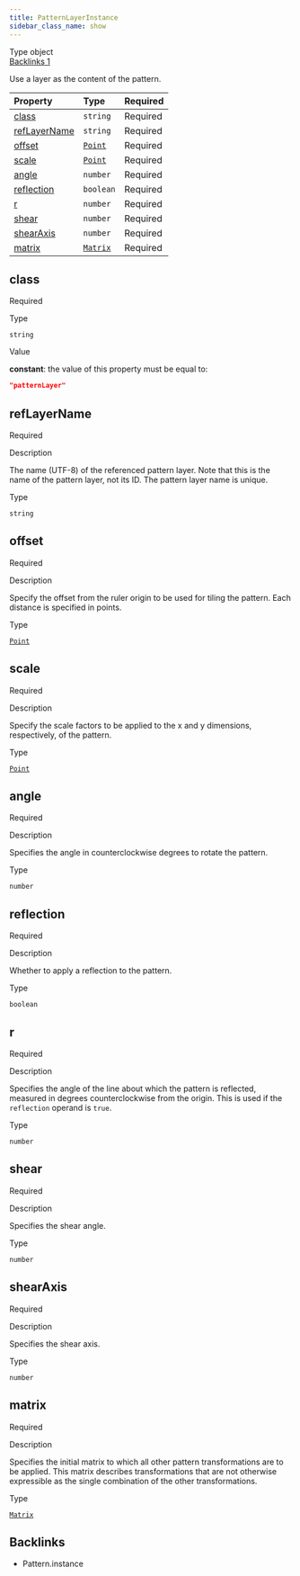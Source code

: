 ```yaml
---
title: PatternLayerInstance
sidebar_class_name: show
---
```


<div className="section-badges">

<div className="badge type">
        <span className="label">Type</span>
        <span className="value">object</span>
      </div>

<a href="#backlinks" className="badge backlinks">
          <span className="label">Backlinks</span>
          <span className="value">1</span>
        </a>

</div>

Use a layer as the content of the pattern.

<div className="property-preview">

<div className="property-table">

| Property                      | Type                                     | Required                                            |
| :---------------------------- | :--------------------------------------- | :-------------------------------------------------- |
| [class](#class)               | `string`                                 | <span className="property-required">Required</span> |
| [refLayerName](#reflayername) | `string`                                 | <span className="property-required">Required</span> |
| [offset](#offset)             | [`Point`](/specs/vectorgraphics/point)   | <span className="property-required">Required</span> |
| [scale](#scale)               | [`Point`](/specs/vectorgraphics/point)   | <span className="property-required">Required</span> |
| [angle](#angle)               | `number`                                 | <span className="property-required">Required</span> |
| [reflection](#reflection)     | `boolean`                                | <span className="property-required">Required</span> |
| [r](#r)                       | `number`                                 | <span className="property-required">Required</span> |
| [shear](#shear)               | `number`                                 | <span className="property-required">Required</span> |
| [shearAxis](#shearaxis)       | `number`                                 | <span className="property-required">Required</span> |
| [matrix](#matrix)             | [`Matrix`](/specs/vectorgraphics/matrix) | <span className="property-required">Required</span> |

</div>

</div>

<div className="property">

<div className="property-heading">

## class

<span className="property-required">Required</span>

</div>

<div className="property-item">

Type

`string`

</div>

<div className="property-item">

Value

<div className="value-description">

**constant**: the value of this property must be equal to:

```json
"patternLayer"
```

</div>

</div>

</div>

<div className="property">

<div className="property-heading">

## refLayerName

<span className="property-required">Required</span>

</div>

<div className="property-item">

Description

The name (UTF-8) of the referenced pattern layer. Note that this is the name of the pattern layer, not its ID. The pattern layer name is unique.

</div>

<div className="property-item">

Type

`string`

</div>

</div>

<div className="property">

<div className="property-heading">

## offset

<span className="property-required">Required</span>

</div>

<div className="property-item">

Description

Specify the offset from the ruler origin to be used for tiling the pattern. Each distance is specified in points.

</div>

<div className="property-item">

Type

[`Point`](/specs/vectorgraphics/point)

</div>

</div>

<div className="property">

<div className="property-heading">

## scale

<span className="property-required">Required</span>

</div>

<div className="property-item">

Description

Specify the scale factors to be applied to the x and y dimensions, respectively, of the pattern.

</div>

<div className="property-item">

Type

[`Point`](/specs/vectorgraphics/point)

</div>

</div>

<div className="property">

<div className="property-heading">

## angle

<span className="property-required">Required</span>

</div>

<div className="property-item">

Description

Specifies the angle in counterclockwise degrees to rotate the pattern.

</div>

<div className="property-item">

Type

`number`

</div>

</div>

<div className="property">

<div className="property-heading">

## reflection

<span className="property-required">Required</span>

</div>

<div className="property-item">

Description

Whether to apply a reflection to the pattern.

</div>

<div className="property-item">

Type

`boolean`

</div>

</div>

<div className="property">

<div className="property-heading">

## r

<span className="property-required">Required</span>

</div>

<div className="property-item">

Description

Specifies the angle of the line about which the pattern is reflected, measured in degrees counterclockwise from the origin. This is used if the `reflection` operand is `true`.

</div>

<div className="property-item">

Type

`number`

</div>

</div>

<div className="property">

<div className="property-heading">

## shear

<span className="property-required">Required</span>

</div>

<div className="property-item">

Description

Specifies the shear angle.

</div>

<div className="property-item">

Type

`number`

</div>

</div>

<div className="property">

<div className="property-heading">

## shearAxis

<span className="property-required">Required</span>

</div>

<div className="property-item">

Description

Specifies the shear axis.

</div>

<div className="property-item">

Type

`number`

</div>

</div>

<div className="property">

<div className="property-heading">

## matrix

<span className="property-required">Required</span>

</div>

<div className="property-item">

Description

Specifies the initial matrix to which all other pattern transformations are to be applied. This matrix describes transformations that are not otherwise expressible as the single combination of the other transformations.

</div>

<div className="property-item">

Type

[`Matrix`](/specs/vectorgraphics/matrix)

</div>

</div>

<div id="backlinks" className="section-backlinks">

<div className="backlinks-title"><h2>Backlinks</h2></div>

<ul className="backlinks-list">

<li className="backlink">
      <Link to='/specs/vectorgraphics/pattern#instance'>Pattern.instance</Link>
      </li>

</ul>

</div>
